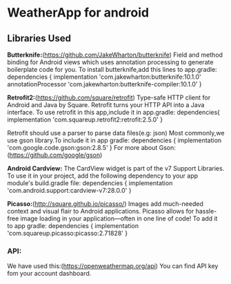 # WeatherApp for android

## Libraries Used

**Butterknife:**(https://github.com/JakeWharton/butterknife)
Field and method binding for Android views which uses annotation processing to generate boilerplate code for you.
To install butterknife,add this lines to app.gradle:
dependencies {
  implementation 'com.jakewharton:butterknife:10.1.0'
  annotationProcessor 'com.jakewharton:butterknife-compiler:10.1.0'
}

**Retrofit2:**(https://github.com/square/retrofit)
Type-safe HTTP client for Android and Java by Square. Retrofit turns your HTTP API into a Java interface.
To use retrofit in this app,include it in app.gradle:
dependencies{
    implementation 'com.squareup.retrofit2:retrofit:2.5.0'
}

Retrofit should use a parser to parse data files(e.g: json)
Most commonly,we use gson library.To include it in app gradle:
dependencies {
  implementation 'com.google.code.gson:gson:2.8.5'
}
For more about Gson:(https://github.com/google/gson)

**Android Cardview:**
The CardView widget is part of the v7 Support Libraries. To use it in your project, add the following dependency to your app module's build.gradle file:
dependencies {
    implementation 'com.android.support:cardview-v7:28.0.0'
}

**Picasso:**(http://square.github.io/picasso/)
Images add much-needed context and visual flair to Android applications. Picasso allows for hassle-free image loading in your application—often in one line of code!
To add it to app gradle:
dependencies {
  implementation 'com.squareup.picasso:picasso:2.71828'
}



### API:
We have used this:(https://openweathermap.org/api)
 You can find API key fom your account dashboard.

